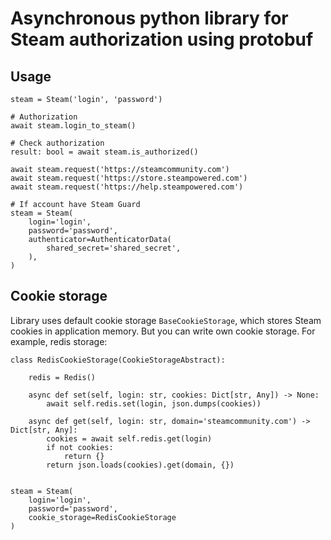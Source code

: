 # Asynchronous python library for Steam authorization using protobuf


## Usage

```
steam = Steam('login', 'password')

# Authorization
await steam.login_to_steam()

# Check authorization
result: bool = await steam.is_authorized()

await steam.request('https://steamcommunity.com')
await steam.request('https://store.steampowered.com')
await steam.request('https://help.steampowered.com')

# If account have Steam Guard
steam = Steam(
    login='login',
    password='password',
    authenticator=AuthenticatorData(
        shared_secret='shared_secret',
    ),
)
```

## Cookie storage

Library uses default cookie storage `BaseCookieStorage`, which stores Steam cookies in application memory.
But you can write own cookie storage. For example, redis storage:

```
class RedisCookieStorage(CookieStorageAbstract):

    redis = Redis()

    async def set(self, login: str, cookies: Dict[str, Any]) -> None:
        await self.redis.set(login, json.dumps(cookies))

    async def get(self, login: str, domain='steamcommunity.com') -> Dict[str, Any]:
        cookies = await self.redis.get(login)
        if not cookies:
            return {}
        return json.loads(cookies).get(domain, {})


steam = Steam(
    login='login',
    password='password',
    cookie_storage=RedisCookieStorage
)
```